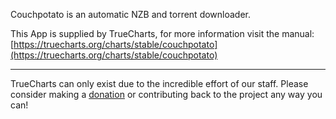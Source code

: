 Couchpotato is an automatic NZB and torrent downloader.

This App is supplied by TrueCharts, for more information visit the manual: [https://truecharts.org/charts/stable/couchpotato](https://truecharts.org/charts/stable/couchpotato)

---

TrueCharts can only exist due to the incredible effort of our staff.
Please consider making a [donation](https://truecharts.org/sponsor) or contributing back to the project any way you can!
